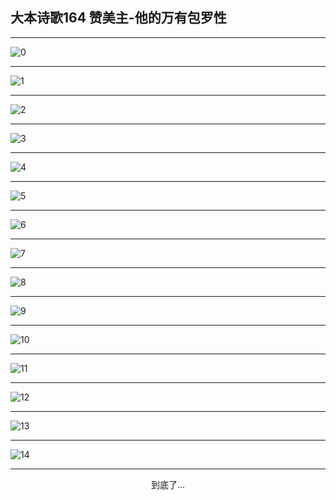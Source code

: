 
## 大本诗歌164 赞美主-他的万有包罗性
        
<div id="aplayer0"></div>

<div id="aplayer1"></div>

<div id="aplayer2"></div>

---

<img alt="0" data-original="https://cdn.jsdelivr.net/gh/k34869/shi/data/d0158/0">

---

<img alt="1" data-original="https://cdn.jsdelivr.net/gh/k34869/shi/data/d0158/1">

---

<img alt="2" data-original="https://cdn.jsdelivr.net/gh/k34869/shi/data/d0158/2">

---

<img alt="3" data-original="https://cdn.jsdelivr.net/gh/k34869/shi/data/d0158/3">

---

<img alt="4" data-original="https://cdn.jsdelivr.net/gh/k34869/shi/data/d0158/4">

---

<img alt="5" data-original="https://cdn.jsdelivr.net/gh/k34869/shi/data/d0158/5">

---

<img alt="6" data-original="https://cdn.jsdelivr.net/gh/k34869/shi/data/d0158/6">

---

<img alt="7" data-original="https://cdn.jsdelivr.net/gh/k34869/shi/data/d0158/7">

---

<img alt="8" data-original="https://cdn.jsdelivr.net/gh/k34869/shi/data/d0158/8">

---

<img alt="9" data-original="https://cdn.jsdelivr.net/gh/k34869/shi/data/d0158/9">

---

<img alt="10" data-original="https://cdn.jsdelivr.net/gh/k34869/shi/data/d0158/10">

---

<img alt="11" data-original="https://cdn.jsdelivr.net/gh/k34869/shi/data/d0158/11">

---

<img alt="12" data-original="https://cdn.jsdelivr.net/gh/k34869/shi/data/d0158/12">

---

<img alt="13" data-original="https://cdn.jsdelivr.net/gh/k34869/shi/data/d0158/13">

---

<img alt="14" data-original="https://cdn.jsdelivr.net/gh/k34869/shi/data/d0158/14">

---

<p style="text-align: center">到底了...</p>

<script src="/js/dist-view.js"></script>

<script>
MAIN.id = 'd0158';
        
const ap0 = new APlayer({
    container: document.getElementById('aplayer0'),
    volume: 1,
    loop: 'none',
    preload: 'none',
    audio: [{
        name: 'D164.mp3',
        artist: '大本诗歌',
        url: 'https://res.wx.qq.com/voice/getvoice?mediaid=MzI0NTk3MDM5M18yMjQ3NTIwNDQ4',
        cover: '/favicon'
    }]
});
const ap1 = new APlayer({
    container: document.getElementById('aplayer1'),
    volume: 1,
    loop: 'none',
    preload: 'none',
    audio: [{
        name: 'D164第一节领唱.mp3',
        artist: '大本诗歌',
        url: 'https://res.wx.qq.com/voice/getvoice?mediaid=MzI0NTk3MDM5M18yMjQ3NTIwNDQ5',
        cover: '/favicon'
    }]
});
const ap2 = new APlayer({
    container: document.getElementById('aplayer2'),
    volume: 1,
    loop: 'none',
    preload: 'none',
    audio: [{
        name: 'D164教唱版.mp3',
        artist: '大本诗歌',
        url: 'https://res.wx.qq.com/voice/getvoice?mediaid=MzI0NTk3MDM5M18yMjQ3NTIwNDUw',
        cover: '/favicon'
    }]
});
</script>
